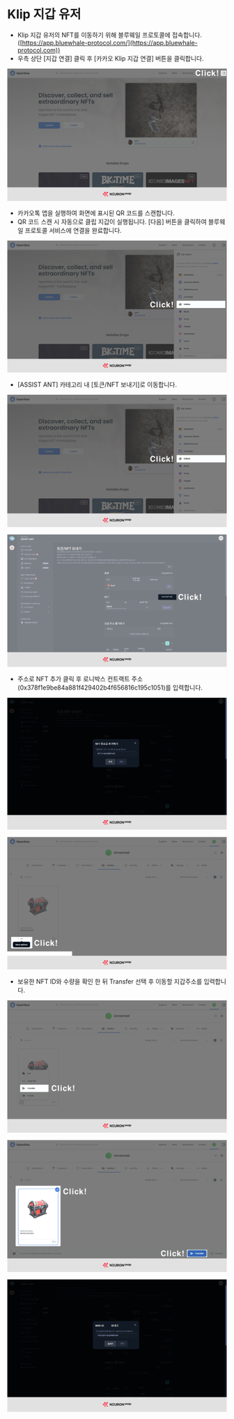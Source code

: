 # Klip 지갑 유저



* Klip 지갑 유저의 NFT를 이동하기 위해 블루웨일 프로토콜에 접속합니다. ([https://app.bluewhale-protocol.com/](https://app.bluewhale-protocol.com))
* 우측 상단 \[지갑 연결] 클릭 후 \[카카오 Klip 지갑 연결] 버튼을 클릭합니다.

![](../../.gitbook/assets/1.jpg)

* 카카오톡 앱을 실행하여 화면에 표시된 QR 코드를 스캔합니다.
* QR 코드 스캔 시 자동으로 클립 지갑이 실행됩니다. \[다음] 버튼을 클릭하여 블루웨일 프로토콜 서비스에 연결을 완료합니다.

![](../../.gitbook/assets/2.jpg)

* \[ASSIST ANT] 카테고리 내 \[토큰/NFT 보내기]로 이동합니다.

![](../../.gitbook/assets/3.jpg)

![](<../../.gitbook/assets/4 (1).jpg>)

* 주소로 NFT 추가 클릭 후 로니박스 컨트랙트 주소(0x378f1e9be84a881f429402b4f656816c195c1051)를 입력합니다.

![](<../../.gitbook/assets/5 (1).jpg>)

![](../../.gitbook/assets/6.jpg)

* 보유한 NFT ID와 수량을 확인 한 뒤 Transfer 선택 후 이동할 지갑주소를 입력합니다.

![](../../.gitbook/assets/7.jpg)

![](../../.gitbook/assets/8.jpg)

![](<../../.gitbook/assets/9 (1).jpg>)

